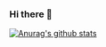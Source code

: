 ### Hi there 👋

[![Anurag's github stats](https://github-readme-stats.vercel.app/api?username=nekocode)](https://github.com/anuraghazra/github-readme-stats)

